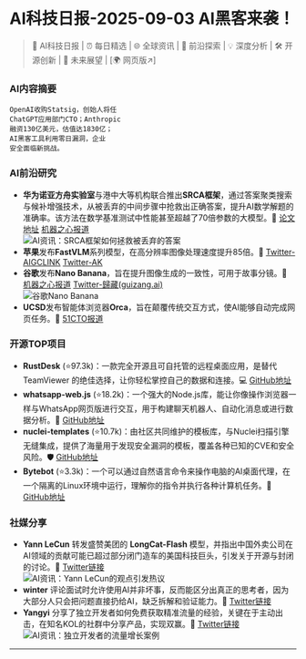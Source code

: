 
# AI科技日报-2025-09-03 AI黑客来袭！
> 🤖 AI科技日报 | ⏰ 每日精选 | 🌐 全球资讯 | 🔬 前沿探索 | 💡 深度分析 | 🛠️ 开源创新 | 🚀 未来展望 | [🌍 网页版↗️]
### **AI内容摘要**
```
OpenAI收购Statsig，创始人将任
ChatGPT应用部门CTO；Anthropic
融资130亿美元，估值达1830亿；
AI黑客工具利用零日漏洞，企业
安全面临新挑战。
```
### AI前沿研究
*   **华为诺亚方舟实验室**与港中大等机构联合推出**SRCA框架**，通过答案聚类搜索与候补增强技术，从被丢弃的中间步骤中抢救出正确答案，提升AI数学解题的准确率。该方法在数学基准测试中性能甚至超越了70倍参数的大模型。🚀 [论文地址](https://arxiv.org/abs/2505.17829) [机器之心报道](https://www.jiqizhixin.com/articles/2025-09-02-9)
    <br/>![AI资讯：SRCA框架如何拯救被丢弃的答案](https://source.hubtoday.app/images/2025/09/640.avif)<br/>
*   **苹果**发布**FastVLM**系列模型，在高分辨率图像处理速度提升85倍。🚀 [Twitter-AIGCLINK](https://x.com/aigclink/status/1963081275713171580) [Twitter-AK](https://x.com/_akhaliq/status/1963023826284900468)
*   **谷歌**发布**Nano Banana**，旨在提升图像生成的一致性，可用于故事分镜。🚀 [机器之心报道](https://www.jiqizhixin.com/articles/2025-09-03-12) [Twitter-歸藏(guizang.ai)](https://x.com/op7418/status/1963163922342523023)
    <br/>![谷歌Nano Banana](https://cdn.jiqizhixin.com/assets/global/logo-4819103cf20202b394b95f4d561b26f2959f5be5b58198c02f5a869244beff8c.png)<br/>
*   **UCSD**发布智能体浏览器**Orca**，旨在颠覆传统交互方式，使AI能够自动完成网页任务。🚀 [51CTO报道](https://www.51cto.com/article/824472.html)
### 开源TOP项目
*   **RustDesk** (⭐97.3k)：一款完全开源且可自托管的远程桌面应用，是替代 TeamViewer 的绝佳选择，让你轻松掌控自己的数据和连接。💻 [GitHub地址](https://github.com/rustdesk/rustdesk)
*   **whatsapp-web.js** (⭐18.2k)：一个强大的Node.js库，能让你像操作浏览器一样与WhatsApp网页版进行交互，用于构建聊天机器人、自动化消息或进行数据分析。🤖 [GitHub地址](https://github.com/pedroslopez/whatsapp-web.js)
*   **nuclei-templates** (⭐10.7k)：由社区共同维护的模板库，与Nuclei扫描引擎无缝集成，提供了海量用于发现安全漏洞的模板，覆盖各种已知的CVE和安全风险。🛡️ [GitHub地址](https://github.com/projectdiscovery/nuclei-templates)
*   **Bytebot** (⭐3.3k)：一个可以通过自然语言命令来操作电脑的AI桌面代理，在一个隔离的Linux环境中运行，理解你的指令并执行各种计算机任务。🦾 [GitHub地址](https://github.com/bytebot-ai/bytebot)
### 社媒分享
*   **Yann LeCun** 转发盛赞美团的 **LongCat-Flash** 模型，并指出中国外卖公司在AI领域的贡献可能已超过部分闭门造车的美国科技巨头，引发关于开源与封闭的讨论。🤔 [Twitter链接](https://x.com/ylecun/status/1962853047677194402)
    <br/>![AI资讯：Yann LeCun的观点引发热议](https://source.hubtoday.app/images/2025/09/news_01k45eqt9hftktvenvrvwgbk3n.avif)<br/>
*   **winter** 评论面试时允许使用AI并非坏事，反而能区分出真正的思考者，因为大部分人只会把问题直接扔给AI，缺乏拆解和验证能力。🤔 [Twitter链接](https://x.com/dotey/status/1962747483248849333)
*   **Yangyi** 分享了独立开发者如何免费获取精准流量的经验，关键在于主动出击，在知名KOL的社群中分享产品，实现双赢。🚀 [Twitter链接](https://x.com/Yangyixxxx/status/1962694414469603614)
    <br/>![AI资讯：独立开发者的流量增长案例](https://source.hubtoday.app/images/2025/09/news_01k45er646f16vn97bj9m8a9mm.avif)<br/>
---